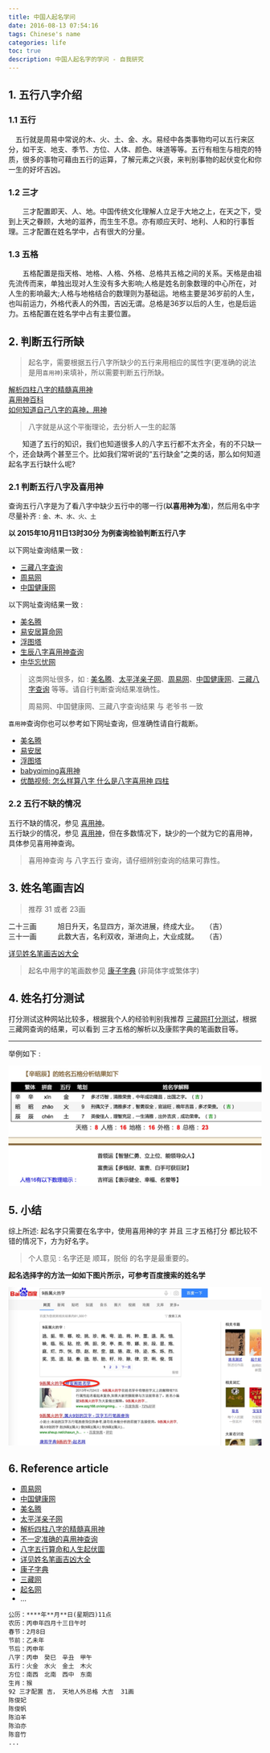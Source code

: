 ```yaml
---
title: 中国人起名学问
date: 2016-08-13 07:54:16
tags: Chinese's name
categories: life
toc: true
description: 中国人起名字的学问 - 自我研究
---
```



## 1. 五行八字介绍

### 1.1 五行

　五行就是周易中常说的木、火、土、金、水。易经中各类事物均可以五行来区分，如干支、地支、季节、方位、人体、颜色、味道等等。五行有相生与相克的特质，很多的事物可藉由五行的运算，了解元素之兴衰，来判别事物的起伏变化和你一生的好坏吉凶。

### 1.2 三才

　　三才配置即天、人、地。中国传统文化理解人立足于大地之上，在天之下，受到上天之眷顾，大地的滋养，而生生不息。亦有顺应天时、地利、人和的行事哲理。三才配置在姓名学中，占有很大的分量。

### 1.3 五格

　　五格配置是指天格、地格、人格、外格、总格共五格之间的关系。天格是由祖先流传而来，单独出现对人生没有多大影响;人格是姓名剖象数理的中心所在，对人生的影响最大;人格与地格结合的数理则为基础运。地格主要是36岁前的人生，也叫前运力，外格代表人的外围，吉凶无谓。总格是36岁以后的人生，也是后运力。五格配置在姓名学中占有主要位置。


## 2. 判断五行所缺

> 起名字，需要根据五行八字所缺少的五行来用相应的属性字(更准确的说法是用`喜用神`)来填补，所以需要判断五行所缺。

[解析四柱八字的精髓喜用神][5]  
[喜用神百科][22]  
[如何知道自己八字的喜神，用神][21]

> 八字就是从这个平衡理论，去分析人一生的起落

　　知道了五行的知识，我们也知道很多人的八字五行都不太齐全，有的不只缺一个，还会缺两个甚至三个。比如我们常听说的“五行缺金”之类的话，那么如何知道起名字五行缺什么呢?

### 2.1 判断五行八字及喜用神

查询五行八字是为了看八字中缺少五行中的哪一行(**以喜用神为准**)，然后用名中字尽量补齐 : `金、木、水、火、土`

**以 2015年10月11日13时30分 为例查询检验判断五行八字**

以下网址查询结果一致 :

- [三藏八字查询][16]
- [周易网][1]  
- [中国健康网][2]

以下网址查询结果一致 :

- [美名腾][3]
- [易安居算命网][14]
- [浮图塔][15]
- [生辰八字喜用神查询][20]
- [中华忘忧网][19]

>  这类网址很多，如 : [美名腾][3]、[太平洋亲子网][4]、[周易网][1]、[中国健康网][2]、[三藏八字查询][16] 等等。请自行判断查询结果准确性。
> 
> 周易网、中国健康网、三藏八字查询结果 与 老爷书 一致
 
`喜用神`查询你也可以参考如下网址查询，但准确性请自行裁断。

- [美名腾][3]
- [易安居][14]
- [浮图塔][15]
- [babyqiming喜用神][6]
- [优酷视频: 怎么样算八字 什么是八字喜用神 四柱][17]

### 2.2 五行不缺的情况

五行不缺的情况，参见 [喜用神][22]。  
五行缺少的情况，参见 [喜用神][22]，但在多数情况下，缺少的一个就为它的喜用神，具体参见喜用神查询。 

> 喜用神查询 与 八字五行 查询，请仔细辨别查询的结果可靠性。

## 3. 姓名笔画吉凶

> 推荐 31 或者 23画

二十三画　　　旭日升天，名显四方，渐次进展，终成大业。　　（吉）  
三十一画　　　此数大吉，名利双收，渐进向上，大业成就。　　（吉）

[详见姓名笔画吉凶大全][8]

> 起名中用字的笔画数参见 [康子字典][9] (非简体字或繁体字)

## 4. 姓名打分测试

打分测试这种网站比较多，根据我个人的经验判别我推荐 [三藏网打分测试][10]，根据三藏网查询的结果，可以看到 三才五格的解析以及康熙字典的笔画数目等。

***

举例如下 :

![example][12]


## 5. 小结

综上所述: 起名字只需要在名字中，使用喜用神的字 并且 三才五格打分 都比较不错的情况下，方为好名字。

> 个人意见 : 名字还是 顺耳，脱俗 的名字是最重要的。

**起名选择字的方法一如如下图片所示，可参考百度搜索的姓名学**

![选择字方法参见][13]

## 6. Reference article

- [周易网][1]  
- [中国健康网][2]
- [美名腾][3]
- [太平洋亲子网][4]
- [解析四柱八字的精髓喜用神][5]  
- [不一定准确的喜用神查询][6]
- [八字五行算命和人生起伏圖][7]
- [详见姓名笔画吉凶大全][8]
- [康子字典][9]
- [三藏网][10]
- [起名网][11]
- ...

```
公历：****年**月**日(星期四)11点
农历：丙申年四月十三日午时
春节：2月8日
节前：乙未年
节后：丙申年
八字：丙申　癸巳　辛丑　甲午
五行：火金　水火　金土　木火
方位：南西　北南　西中　东南
生肖：猴
92 三才配置 吉， 天地人外总格 大吉  31画
陈俊妃
陈俊帆
陈泊羊
陈泊亦
陈音竹
...
```


[1]: http://www.zhyw.net/myweb/bz/bazi.htm
[2]: http://www.69jk.cn/tools/bazi/
[3]: http://www.meimingteng.com/Tool/Bazi.aspx
[4]: http://www.pcbaby.com.cn/tools/scbz/
[5]: http://www.360doc.com/content/15/0313/16/15585030_454852610.shtml
[6]: http://www.babyqiming.com/zybz/bz.php
[7]: http://www.chinesefortunecalendar.com/CAb5.htm
[8]: http://blog.sina.com.cn/s/blog_4d4f386c0102vg9r.html
[9]: http://tool.httpcn.com/KangXi/
[10]: http://www.sheup.com/xingming_dafen.php
[11]: http://www.7mingzi.com/hanziwuxing-zi-%E9%99%88/
[12]: /images/society/life-named-xin.png
[13]: /images/society/life-named-searchword.png
[14]: http://m.zhouyi.cc/bazi/xys/xiyongsheng.php
[15]: http://www.fututa.com/
[16]: http://www.sheup.com/shengchenbazi.php
[17]: http://v.youku.com/v_show/id_XNDAwMTAwNDQ0.html
[18]: http://ceming.yw11.com/
[19]: http://sm.wonyoo.com
[20]: http://bazi.dosame.com/
[21]: http://blog.sina.com.cn/s/blog_6e775646010136qp.html
[22]: http://baike.baidu.com/view/1373942.htm